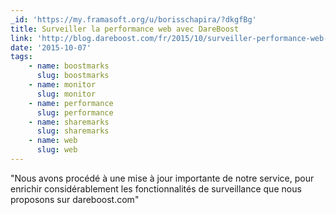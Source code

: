 ```yaml
---
_id: 'https://my.framasoft.org/u/borisschapira/?dkgfBg'
title: Surveiller la performance web avec DareBoost
link: 'http://blog.dareboost.com/fr/2015/10/surveiller-performance-web-dareboost/'
date: '2015-10-07'
tags:
    - name: boostmarks
      slug: boostmarks
    - name: monitor
      slug: monitor
    - name: performance
      slug: performance
    - name: sharemarks
      slug: sharemarks
    - name: web
      slug: web
---
```


<div class="markdown"><p>&quot;Nous avons procédé à une mise à jour importante de notre service, pour enrichir considérablement les fonctionnalités de surveillance que nous proposons sur dareboost.com&quot;
</p></div>
